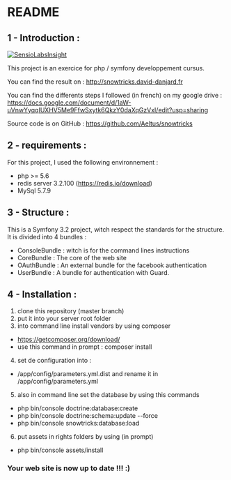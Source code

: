 # README

## 1 - Introduction :

[![SensioLabsInsight](https://insight.sensiolabs.com/projects/391b82c1-07e0-4b4f-867c-90f3bda98d69/big.png)](https://insight.sensiolabs.com/projects/391b82c1-07e0-4b4f-867c-90f3bda98d69)

This project is an exercice for php / symfony developpement cursus.

You can find the result on : http://snowtricks.david-danjard.fr

You can find the differents steps I followed (in french) on my google drive : https://docs.google.com/document/d/1aW-uVnwYyqqIUXHV5Me9FfwSxytk6QkzY0daXqGzVxI/edit?usp=sharing

Source code is on GitHub : https://github.com/Aeltus/snowtricks

## 2 - requirements :

For this project, I used the following environnement :
- php >= 5.6
- redis server 3.2.100 (https://redis.io/download) 
- MySql 5.7.9

## 3 - Structure :
This is a Symfony 3.2 project, witch respect the standards for the structure.
It is divided into 4 bundles :
- ConsoleBundle : witch is for the command lines instructions
- CoreBundle : The core of the web site
- OAuthBundle : An external bundle for the facebook authentication
- UserBundle : A bundle for authentication with Guard.

## 4 - Installation :

1. clone this repository (master branch)
2. put it into your server root folder
3. into command line install vendors by using composer
- https://getcomposer.org/download/
- use this command in prompt : composer install
4. set de configuration into :
- /app/config/parameters.yml.dist and rename it in /app/config/parameters.yml

5. also in command line set the database by using this commands
- php bin/console doctrine:database:create
- php bin/console doctrine:schema:update --force
- php bin/console snowtricks:database:load

6. put assets in rights folders by using (in prompt)
- php bin/console assets/install

### Your web site is now up to date !!! :)
